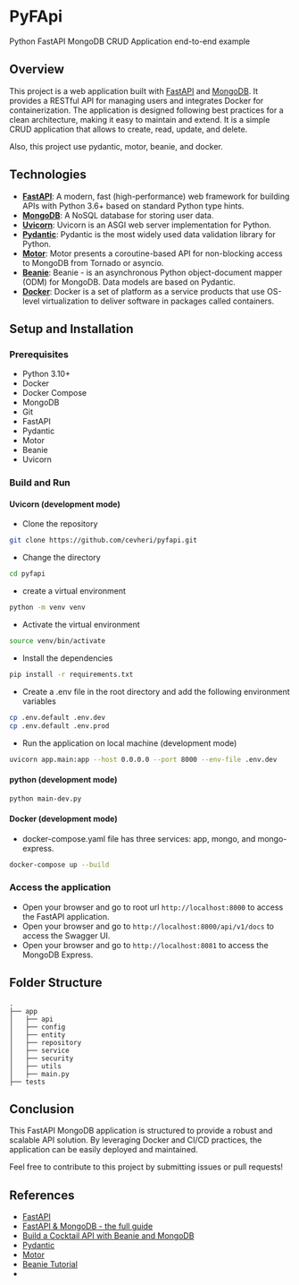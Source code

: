 # PyFApi 
Python FastAPI MongoDB CRUD Application end-to-end example

## Overview

This project is a web application built with [FastAPI](https://fastapi.tiangolo.com/)
and [MongoDB](https://www.mongodb.com/).
It provides a RESTful API for managing users and integrates Docker for containerization. The application is designed
following best practices for a clean architecture, making it easy to maintain and extend.
It is a simple CRUD application that allows to create, read, update, and delete.

Also, this project use pydantic, motor, beanie, and docker.

## Technologies

- **[FastAPI](https://fastapi.tiangolo.com/)**: A modern, fast (high-performance) web framework for building APIs with
  Python 3.6+ based on standard Python type hints.
- **[MongoDB](https://www.mongodb.com/)**: A NoSQL database for storing user data.
- **[Uvicorn](https://www.uvicorn.org/)**: Uvicorn is an ASGI web server implementation for Python.
- **[Pydantic](https://pydantic-docs.helpmanual.io/)**: Pydantic is the most widely used data validation library for
  Python.
- **[Motor](https://motor.readthedocs.io/en/stable/)**: Motor presents a coroutine-based API for non-blocking access to
  MongoDB from Tornado or asyncio.
- **[Beanie](https://beanie-odm.dev/)**: Beanie - is an asynchronous Python object-document mapper (ODM) for MongoDB.
  Data models are based on Pydantic.
- **[Docker](https://www.docker.com/)**: Docker is a set of platform as a service products that use OS-level
  virtualization to deliver software in packages called containers.

## Setup and Installation

### Prerequisites

- Python 3.10+
- Docker
- Docker Compose
- MongoDB
- Git
- FastAPI
- Pydantic
- Motor
- Beanie
- Uvicorn

### Build and Run

#### Uvicorn (development mode)

- Clone the repository

```bash
git clone https://github.com/cevheri/pyfapi.git
```

- Change the directory

```bash
cd pyfapi
```

- create a virtual environment

```bash
python -m venv venv
```

- Activate the virtual environment

```bash
source venv/bin/activate
```

- Install the dependencies

```bash
pip install -r requirements.txt
```

- Create a .env file in the root directory and add the following environment variables

```bash
cp .env.default .env.dev
cp .env.default .env.prod
```

- Run the application on local machine (development mode)

```bash
uvicorn app.main:app --host 0.0.0.0 --port 8000 --env-file .env.dev
```

#### python (development mode)

```bash
python main-dev.py
```

#### Docker (development mode)

* docker-compose.yaml file has three services: app, mongo, and mongo-express.

```bash
docker-compose up --build
```

### Access the application

- Open your browser and go to root url `http://localhost:8000` to access the FastAPI application.
- Open your browser and go to `http://localhost:8000/api/v1/docs` to access the Swagger UI.
- Open your browser and go to `http://localhost:8081` to access the MongoDB Express.

## Folder Structure

```plaintext
.
├── app
│   ├── api
│   ├── config
│   ├── entity
│   ├── repository
│   ├── service
│   ├── security
│   ├── utils
│   ├── main.py
├── tests

```



## Conclusion
This FastAPI MongoDB application is structured to provide a robust and scalable API solution. By leveraging Docker and CI/CD practices, the application can be easily deployed and maintained.

Feel free to contribute to this project by submitting issues or pull requests!

## References
- [FastAPI](https://fastapi.tiangolo.com/)
- [FastAPI & MongoDB - the full guide](https://github.com/fastapi/fastapi/discussions/9074)
- [Build a Cocktail API with Beanie and MongoDB](https://www.mongodb.com/developer/languages/python/beanie-odm-fastapi-cocktails//)
- [Pydantic](https://docs.pydantic.dev/dev/)
- [Motor](https://motor.readthedocs.io/en/stable/tutorial-asyncio.html)
- [Beanie Tutorial](https://beanie-odm.dev/getting-started/)
- 

